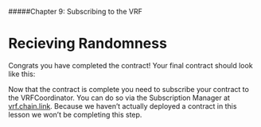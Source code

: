 #####Chapter 9: Subscribing to the VRF

# Recieving Randomness

Congrats you have completed the contract! Your final contract should look like this:

Now that the contract is complete you need to subscribe your contract to the VRFCoordinator. You can do so via the Subscription Manager at [vrf.chain.link](https://vrf.chain.link/). Because we haven’t actually deployed a contract in this lesson we won’t be completing this step.